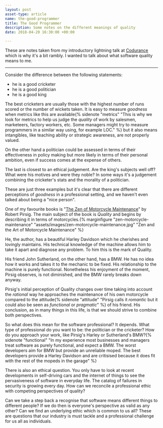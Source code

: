 ```yaml
---
layout: post
asset-type: article
name: the-good-programmer
title: The Good Programmer
description: Some notes on the different meanings of quality
date: 2018-04-20 16:30:00 +00:00

---
```


These are notes taken from my introductory lightning talk at [Codurance](codurance.com) which is why it's a bit rambly. I wanted to talk about what software quality means to me.


---

Consider the difference between the following statements:

- he is a good cricketer
- he is a good politician
- he is a good king

The best cricketers are usually those with the highest number of runs scored or the number of wickets taken. It is easy to measure *goodness* when metrics like this are available{% sidenote "metrics" "This is why we look for metrics to help us judge the *quality* of work by salesmen, marketeers, factory workers, etc. Some managers might try to measure programmers in a similar way using, for example LOC." %} but it also means intangibles, like teaching ability or strategic awareness, are not properly valued.

On the other hand a politician could be assessed in terms of their effectiveness in policy making but more likely in terms of their personal ambition, even if success comes at the expense of others.

The last is closest to an ethical judgement. Are the king's subjects well off? What were his motives and were they noble? In some ways it's a judgement combining the cricketer's stats and the morality of a politician.

These are just three examples but it's clear that there are different perceptions of *goodness* in a professional setting, and we haven't even talked about being a "nice person".

One of my favourite books is "[The Zen of Motorcycle Maintenance](https://www.goodreads.com/book/show/629.Zen_and_the_Art_of_Motorcycle_Maintenance)" by Robert Pirsig. The main subject of the book is *Quality* and begins by describing it in terms of motorcycles.{% marginfigure "zen-motorcycle-maintenance" "assets/images/zen-motorcycle-maintenance.jpg" "Zen and the Art of Motorcycle Maintenance" %}

He, the author, has a beautiful Harley Davidson which he cherishes and lovingly maintains. His technical knowledge of the machine allows him to take it apart and diagnose any problem. To him this is the mark of Quality.

His friend John Sutherland, on the other hand, has a BMW. He has no idea how it works and takes it to the mechanic to be fixed. His relationship to the machine is purely functional. Nonetheless his enjoyment of the moment, Pirsig observes, is not diminished, and the BMW rarely breaks down anyway.

Pirsig's initial perception of Quality changes over time taking into account the *rational* way he approaches the maintenance of his own motorcycle compared to the attitude{% sidenote "attitude" "Pirsig calls it *romantic* but it could also be seen as *functional* or *pragmatic*" %} of his friend. His conclusion, as in many things in this life, is that we should strive to combine both perspectives.

So what does this mean for the software professional? It depends. What type of professional do you want to be: the politician or the cricketer? How do you approach your work, like Pirsig's Harley or Sutherland's BMW?{% sidenote "functional" "In my experience most businesses and managers treat software as purely functional, and expect a BMW. The worst developers aim for BMW but provide an unreliable moped. The best developers provide a Harley Davidson and are critisised because it does fit with the rest of the mopeds in the garage" %}

There is also an ethical question. You only have to look at recent developments in self-driving cars and the internet of things to see the pervasiveness of software in everyday life. The catalog of failures in security is growing every day. How can we reconcile a professional ethic with competing perspectives of quality?

Can we take a step back a recognise that software means different things to different people? If we do then is everyone's perspective as valid as any other? Can we find an underlying ethic which is common to us all? These are questions that our industry is must tackle and a professional challenge for us all as individuals.